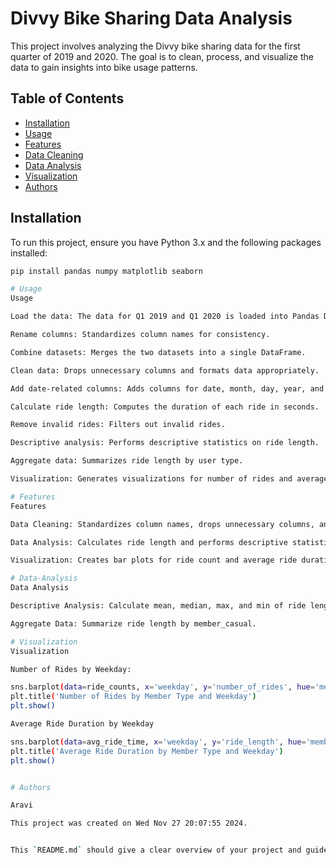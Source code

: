 # Divvy Bike Sharing Data Analysis

This project involves analyzing the Divvy bike sharing data for the first quarter of 2019 and 2020. The goal is to clean, process, and visualize the data to gain insights into bike usage patterns.

## Table of Contents

- [Installation](#installation)
- [Usage](#usage)
- [Features](#features)
- [Data Cleaning](#data-cleaning)
- [Data Analysis](#data-analysis)
- [Visualization](#visualization)
- [Authors](#authors)

## Installation

To run this project, ensure you have Python 3.x and the following packages installed:

```bash
pip install pandas numpy matplotlib seaborn

# Usage
Usage

Load the data: The data for Q1 2019 and Q1 2020 is loaded into Pandas DataFrames.

Rename columns: Standardizes column names for consistency.

Combine datasets: Merges the two datasets into a single DataFrame.

Clean data: Drops unnecessary columns and formats data appropriately.

Add date-related columns: Adds columns for date, month, day, year, and day of the week.

Calculate ride length: Computes the duration of each ride in seconds.

Remove invalid rides: Filters out invalid rides.

Descriptive analysis: Performs descriptive statistics on ride length.

Aggregate data: Summarizes ride length by user type.

Visualization: Generates visualizations for number of rides and average ride duration by weekday and member type.

# Features
Features

Data Cleaning: Standardizes column names, drops unnecessary columns, and formats date columns.

Data Analysis: Calculates ride length and performs descriptive statistics.

Visualization: Creates bar plots for ride count and average ride duration by weekday.

# Data-Analysis
Data Analysis

Descriptive Analysis: Calculate mean, median, max, and min of ride lengths.

Aggregate Data: Summarize ride length by member_casual.

# Visualization
Visualization

Number of Rides by Weekday:

sns.barplot(data=ride_counts, x='weekday', y='number_of_rides', hue='member_casual', dodge=True)
plt.title('Number of Rides by Member Type and Weekday')
plt.show()

Average Ride Duration by Weekday

sns.barplot(data=avg_ride_time, x='weekday', y='ride_length', hue='member_casual', dodge=True)
plt.title('Average Ride Duration by Member Type and Weekday')
plt.show()


# Authors

Aravi

This project was created on Wed Nov 27 20:07:55 2024.


This `README.md` should give a clear overview of your project and guide users through installation, usage, and the various features. How does that look?
